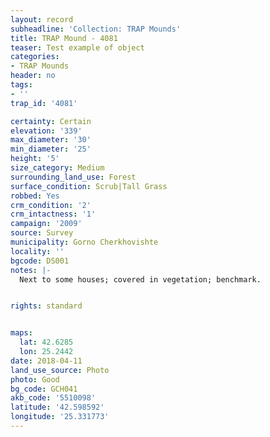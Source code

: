 ```yaml
---
layout: record
subheadline: 'Collection: TRAP Mounds'
title: TRAP Mound - 4081
teaser: Test example of object
categories:
- TRAP Mounds
header: no
tags:
- ''
trap_id: '4081'

certainty: Certain
elevation: '339'
max_diameter: '30'
min_diameter: '25'
height: '5'
size_category: Medium
surrounding_land_use: Forest
surface_condition: Scrub|Tall Grass
robbed: Yes
crm_condition: '2'
crm_intactness: '1'
campaign: '2009'
source: Survey
municipality: Gorno Cherkhovishte
locality: ''
bgcode: DS001
notes: |-
  Next to some houses; covered in vegetation; benchmark.


rights: standard


maps:
  lat: 42.6285
  lon: 25.2442
date: 2018-04-11
land_use_source: Photo
photo: Good
bg_code: GCH041
akb_code: '5510098'
latitude: '42.598592'
longitude: '25.331773'
---
```

